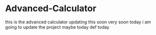 # Advanced-Calculator
this is the advanced calculator
updating this soon
very soon
today i am going to update the project
maybe today
def today
